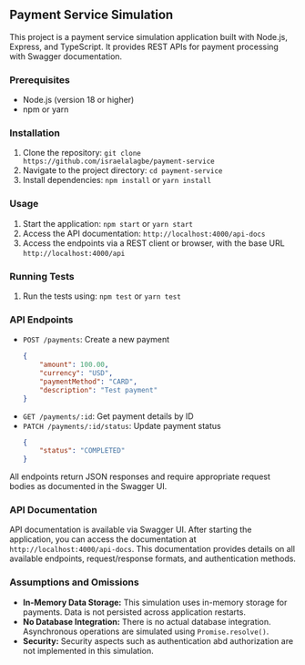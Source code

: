## Payment Service Simulation

This project is a payment service simulation application built with Node.js, Express, and TypeScript. It provides REST APIs for payment processing with Swagger documentation.

### Prerequisites

*   Node.js (version 18 or higher)
*   npm or yarn

### Installation

1.  Clone the repository: `git clone https://github.com/israelalagbe/payment-service`
2.  Navigate to the project directory: `cd payment-service`
3.  Install dependencies: `npm install` or `yarn install`

### Usage

1.  Start the application: `npm start` or `yarn start`
2.  Access the API documentation: `http://localhost:4000/api-docs`
3.  Access the endpoints via a REST client or browser, with the base URL `http://localhost:4000/api`

### Running Tests

1.  Run the tests using: `npm test` or `yarn test`

### API Endpoints

*   `POST /payments`: Create a new payment
    ```json
    {
        "amount": 100.00,
        "currency": "USD",
        "paymentMethod": "CARD",
        "description": "Test payment"
    }
    ```
*   `GET /payments/:id`: Get payment details by ID
*   `PATCH /payments/:id/status`: Update payment status
    ```json
    {
        "status": "COMPLETED"
    }
    ```

All endpoints return JSON responses and require appropriate request bodies as documented in the Swagger UI.

### API Documentation

API documentation is available via Swagger UI. After starting the application, you can access the documentation at `http://localhost:4000/api-docs`. This documentation provides details on all available endpoints, request/response formats, and authentication methods.


### Assumptions and Omissions

*   **In-Memory Data Storage:** This simulation uses in-memory storage for payments. Data is not persisted across application restarts.
*   **No Database Integration:** There is no actual database integration. Asynchronous operations are simulated using `Promise.resolve()`.
*   **Security:** Security aspects such as authentication abd authorization are not implemented in this simulation.

